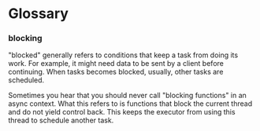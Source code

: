 # Glossary

### blocking

"blocked" generally refers to conditions that keep a task from doing its work. For example, it might need data to be sent by a client before continuing. When tasks becomes blocked, usually, other tasks are scheduled.

Sometimes you hear that you should never call "blocking functions" in an async context. What this refers to is functions that block the current thread and do not yield control back. This keeps the executor from using this thread to schedule another task.